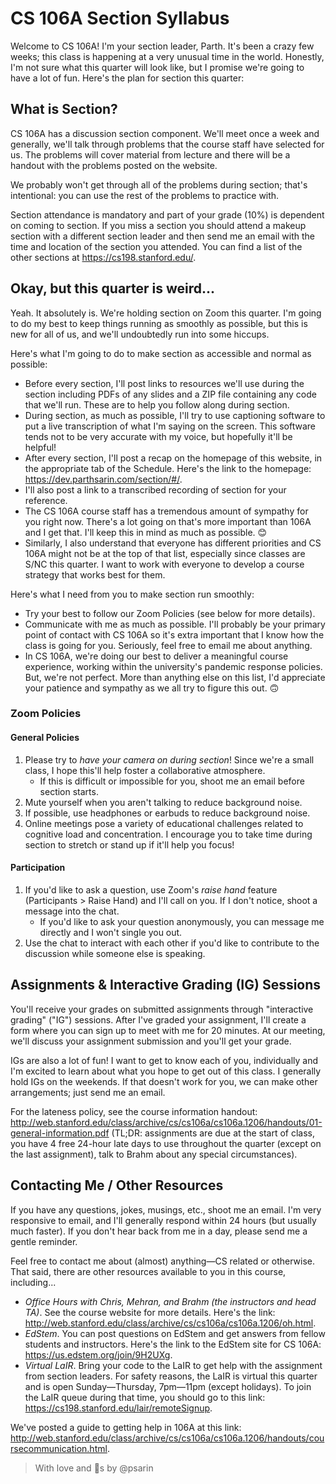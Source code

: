 # CS 106A Section Syllabus

Welcome to CS 106A! I'm your section leader, Parth. It's been a crazy few weeks; this class is happening at a very unusual time in the world. Honestly, I'm not sure what this quarter will look like, but I promise we're going to have a lot of fun. Here's the plan for section this quarter:

## What is Section?
CS 106A has a discussion section component. We'll meet once a week and generally, we'll talk through problems that the course staff have selected for us. The problems will cover material from lecture and there will be a handout with the problems posted on the website.

We probably won't get through all of the problems during section; that's intentional: you can use the rest of the problems to practice with.

Section attendance is mandatory and part of your grade (10%) is dependent on coming to section. If you miss a section you should attend a makeup section with a different section leader and then send me an email with the time and location of the section you attended. You can find a list of the other sections at <https://cs198.stanford.edu/>.

## Okay, but this quarter is weird...
Yeah. It absolutely is. We're holding section on Zoom this quarter. I'm going to do my best to keep things running as smoothly as possible, but this is new for all of us, and we'll undoubtedly run into some hiccups.

Here's what I'm going to do to make section as accessible and normal as possible:
- Before every section, I'll post links to resources we'll use during the section including PDFs of any slides and a ZIP file containing any code that we'll run. These are to help you follow along during section.
- During section, as much as possible, I'll try to use captioning software to put a live transcription of what I'm saying on the screen. This software tends not to be very accurate with my voice, but hopefully it'll be helpful!
- After every section, I'll post a recap on the homepage of this website, in the appropriate tab of the Schedule. Here's the link to the homepage: <https://dev.parthsarin.com/section/#/>.
- I'll also post a link to a transcribed recording of section for your reference.
- The CS 106A course staff has a tremendous amount of sympathy for you right now. There's a lot going on that's more important than 106A and I get that. I'll keep this in mind as much as possible. &#128522;
- Similarly, I also understand that everyone has different priorities and CS 106A might not be at the top of that list, especially since classes are S/NC this quarter. I want to work with everyone to develop a course strategy that works best for them.

Here's what I need from you to make section run smoothly:
- Try your best to follow our Zoom Policies (see below for more details).
- Communicate with me as much as possible. I'll probably be your primary point of contact with CS 106A so it's extra important that I know how the class is going for you. Seriously, feel free to email me about anything.
- In CS 106A, we're doing our best to deliver a meaningful course experience, working within the university's pandemic response policies. But, we're not perfect. More than anything else on this list, I'd appreciate your patience and sympathy as we all try to figure this out. &#128579;

### Zoom Policies
#### General Policies
1. Please try to *have your camera on during section*! Since we're a small class, I hope this'll help foster a collaborative atmosphere.
    * If this is difficult or impossible for you, shoot me an email before section starts.
2. Mute yourself when you aren't talking to reduce background noise.
3. If possible, use headphones or earbuds to reduce background noise.
4. Online meetings pose a variety of educational challenges related to cognitive load and concentration. I encourage you to take time during section to stretch or stand up if it'll help you focus!

#### Participation
1. If you'd like to ask a question, use Zoom's *raise hand* feature (Participants > Raise Hand) and I'll call on you. If I don't notice, shoot a message into the chat.
    * If you'd like to ask your question anonymously, you can message me directly and I won't single you out.
2. Use the chat to interact with each other if you'd like to contribute to the discussion while someone else is speaking.

## Assignments & Interactive Grading (IG) Sessions
You'll receive your grades on submitted assignments through "interactive grading" ("IG") sessions. After I've graded your assignment, I'll create a form where you can sign up to meet with me for 20 minutes. At our meeting, we'll discuss your assignment submission and you'll get your grade. 

IGs are also a lot of fun! I want to get to know each of you, individually and I'm excited to learn about what you hope to get out of this class. I generally hold IGs on the weekends. If that doesn't work for you, we can make other arrangements; just send me an email. 

For the lateness policy, see the course information handout: <http://web.stanford.edu/class/archive/cs/cs106a/cs106a.1206/handouts/01-general-information.pdf> (TL;DR: assignments are due at the start of class, you have 4 free 24-hour late days to use throughout the quarter (except on the last assignment), talk to Brahm about any special circumstances).

## Contacting Me / Other Resources
If you have any questions, jokes, musings, etc., shoot me an email. I'm very responsive to email, and I'll generally respond within 24 hours (but usually much faster). If you don't hear back from me in a day, please send me a gentle reminder. 

Feel free to contact me about (almost) anything—CS related or otherwise. That said, there are other resources available to you in this course, including...
- *Office Hours with Chris, Mehran, and Brahm (the instructors and head TA)*. See the course website for more details. Here's the link: <http://web.stanford.edu/class/archive/cs/cs106a/cs106a.1206/oh.html>.
- *EdStem*. You can post questions on EdStem and get answers from fellow students and instructors. Here's the link to the EdStem site for CS 106A: <https://us.edstem.org/join/9H2UXg>.
- *Virtual LaIR*. Bring your code to the LaIR to get help with the assignment from section leaders. For safety reasons, the LaIR is virtual this quarter and is open Sunday—Thursday, 7pm—11pm (except holidays). To join the LaIR queue during that time, you should go to this link: <https://cs198.stanford.edu/lair/remoteSignup>.

We've posted a guide to getting help in 106A at this link: <http://web.stanford.edu/class/archive/cs/cs106a/cs106a.1206/handouts/coursecommunication.html>.

> With love and &#129412;s by @psarin
